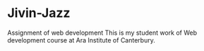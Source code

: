 # Jivin-Jazz
Assignment of web development
This is my student work of Web development course at Ara Institute of Canterbury.
